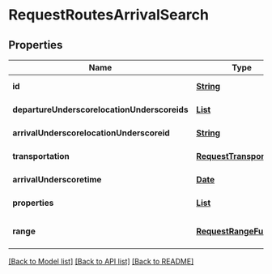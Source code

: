 # RequestRoutesArrivalSearch
## Properties

Name | Type | Description | Notes
------------ | ------------- | ------------- | -------------
**id** | [**String**](string.md) |  | [default to null]
**departureUnderscorelocationUnderscoreids** | [**List**](string.md) |  | [default to null]
**arrivalUnderscorelocationUnderscoreid** | [**String**](string.md) |  | [default to null]
**transportation** | [**RequestTransportation**](RequestTransportation.md) |  | [default to null]
**arrivalUnderscoretime** | [**Date**](DateTime.md) |  | [default to null]
**properties** | [**List**](RequestRoutesProperty.md) |  | [default to null]
**range** | [**RequestRangeFull**](RequestRangeFull.md) |  | [optional] [default to null]

[[Back to Model list]](../README.md#documentation-for-models) [[Back to API list]](../README.md#documentation-for-api-endpoints) [[Back to README]](../README.md)

